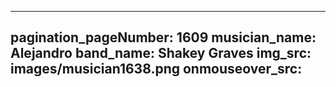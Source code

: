 ------
pagination_pageNumber: 1609
musician_name: Alejandro
band_name: Shakey Graves
img_src: images/musician1638.png
onmouseover_src: 
------